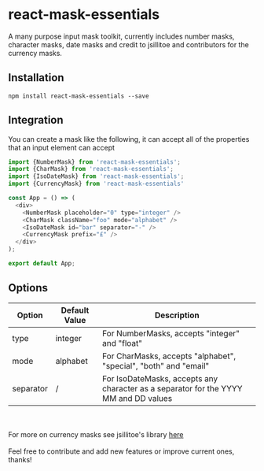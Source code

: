 # react-mask-essentials

A many purpose input mask toolkit, currently includes number masks, character masks, date masks and credit to jsillitoe and contributors for the currency masks.

## Installation

```
npm install react-mask-essentials --save
```

## Integration

You can create a mask like the following, it can accept all of the properties that an input element can accept

```javascript
import {NumberMask} from 'react-mask-essentials';
import {CharMask} from 'react-mask-essentials';
import {IsoDateMask} from 'react-mask-essentials';
import {CurrencyMask} from 'react-mask-essentials'

const App = () => (
  <div>
    <NumberMask placeholder="0" type="integer" />
    <CharMask className="foo" mode="alphabet" />
    <IsoDateMask id="bar" separator="-" />
    <CurrencyMask prefix="£" />
  </div>
);

export default App;
```


## Options

Option            | Default Value | Description
----------------- | ------------- | -----------------------------------------------------------------------------
type              | integer       | For NumberMasks, accepts "integer" and "float"
mode              | alphabet      | For CharMasks, accepts "alphabet", "special", "both" and "email"
separator         | /             | For IsoDateMasks, accepts any character as a separator for the YYYY MM and DD values

<br /><br />
For more on currency masks see jsillitoe's library <a href="https://github.com/jsillitoe/react-currency-input/">here</a>
<br /><br />
Feel free to contribute and add new features or improve current ones, thanks!
